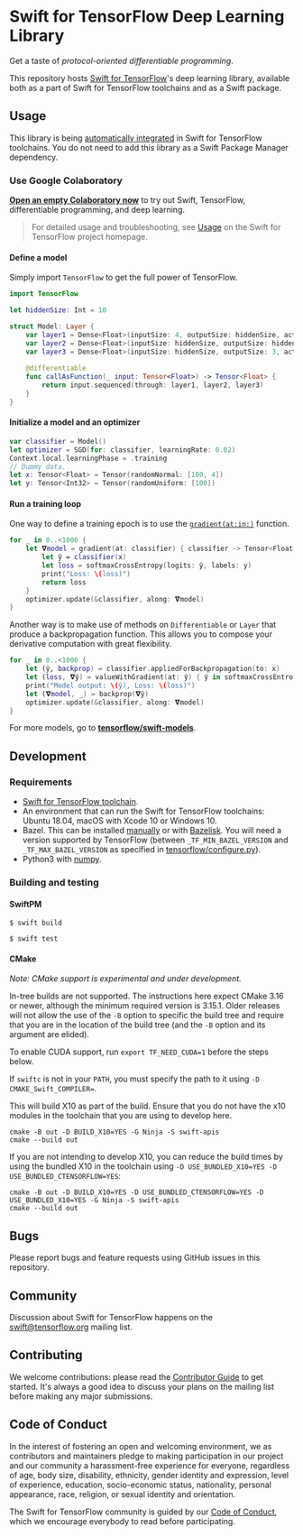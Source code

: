 # Swift for TensorFlow Deep Learning Library

Get a taste of *protocol-oriented differentiable programming*.

This repository hosts [Swift for TensorFlow][s4tf]'s deep learning library,
available both as a part of Swift for TensorFlow toolchains and as a Swift
package.

## Usage

This library is being [automatically integrated][integrated] in Swift for
TensorFlow toolchains. You do not need to add this library as a Swift Package
Manager dependency.

### Use Google Colaboratory

[**Open an empty Colaboratory now**][blank_colab] to try out Swift,
TensorFlow, differentiable programming, and deep learning.

> For detailed usage and troubleshooting, see [Usage][usage] on the Swift for
TensorFlow project homepage.

#### Define a model

Simply import `TensorFlow` to get the full power of TensorFlow.

```swift
import TensorFlow

let hiddenSize: Int = 10

struct Model: Layer {
    var layer1 = Dense<Float>(inputSize: 4, outputSize: hiddenSize, activation: relu)
    var layer2 = Dense<Float>(inputSize: hiddenSize, outputSize: hiddenSize, activation: relu)
    var layer3 = Dense<Float>(inputSize: hiddenSize, outputSize: 3, activation: identity)
    
    @differentiable
    func callAsFunction(_ input: Tensor<Float>) -> Tensor<Float> {
        return input.sequenced(through: layer1, layer2, layer3)
    }
}
```

#### Initialize a model and an optimizer

```swift
var classifier = Model()
let optimizer = SGD(for: classifier, learningRate: 0.02)
Context.local.learningPhase = .training
// Dummy data.
let x: Tensor<Float> = Tensor(randomNormal: [100, 4])
let y: Tensor<Int32> = Tensor(randomUniform: [100])
```

#### Run a training loop

One way to define a training epoch is to use the
[`gradient(at:in:)`][gradient] function.

```swift
for _ in 0..<1000 {
    let 𝛁model = gradient(at: classifier) { classifier -> Tensor<Float> in
        let ŷ = classifier(x)
        let loss = softmaxCrossEntropy(logits: ŷ, labels: y)
        print("Loss: \(loss)")
        return loss
    }
    optimizer.update(&classifier, along: 𝛁model)
}
```

Another way is to make use of methods on `Differentiable` or `Layer` that
produce a backpropagation function. This allows you to compose your derivative
computation with great flexibility.

```swift
for _ in 0..<1000 {
    let (ŷ, backprop) = classifier.appliedForBackpropagation(to: x)
    let (loss, 𝛁ŷ) = valueWithGradient(at: ŷ) { ŷ in softmaxCrossEntropy(logits: ŷ, labels: y) }
    print("Model output: \(ŷ), Loss: \(loss)")
    let (𝛁model, _) = backprop(𝛁ŷ)
    optimizer.update(&classifier, along: 𝛁model)
}
```

For more models, go to [**tensorflow/swift-models**][swift-models].

## Development

### Requirements

* [Swift for TensorFlow toolchain][toolchain].
* An environment that can run the Swift for TensorFlow toolchains: Ubuntu 18.04, macOS with Xcode 10 or Windows 10.
* Bazel. This can be installed [manually][bazel] or with
[Bazelisk][bazelisk]. You will need a version supported by TensorFlow
(between `_TF_MIN_BAZEL_VERSION` and `_TF_MAX_BAZEL_VERSION` as specified in
[tensorflow/configure.py][configure.py]).
* Python3 with [numpy][numpy].

### Building and testing

#### SwiftPM

```
$ swift build
```
```
$ swift test
```

#### CMake

*Note: CMake support is experimental and under development.*

In-tree builds are not supported.  The instructions here expect CMake 3.16
or newer, although the minimum required version is 3.15.1.  Older releases
will not allow the use of the `-B` option to specific the build tree and
require that you are in the location of the build tree (and the `-B` option
and its argument are elided).

To enable CUDA support, run `export TF_NEED_CUDA=1` before the steps below.

If `swiftc` is not in your `PATH`, you must specify the path to it using
`-D CMAKE_Swift_COMPILER=`.

This will build X10 as part of the build.  Ensure that you do not have the
x10 modules in the toolchain that you are using to develop here.

```shell
cmake -B out -D BUILD_X10=YES -G Ninja -S swift-apis
cmake --build out
```

If you are not intending to develop X10, you can reduce the build times by
using the bundled X10 in the toolchain using
`-D USE_BUNDLED_X10=YES -D USE_BUNDLED_CTENSORFLOW=YES`:

```shell
cmake -B out -D BUILD_X10=YES -D USE_BUNDLED_CTENSORFLOW=YES -D USE_BUNDLED_X10=YES -G Ninja -S swift-apis
cmake --build out
```


## Bugs

Please report bugs and feature requests using GitHub issues in this repository.

## Community

Discussion about Swift for TensorFlow happens on the
[swift@tensorflow.org][forum]
mailing list.

## Contributing

We welcome contributions: please read the [Contributor Guide](CONTRIBUTING.md)
to get started. It's always a good idea to discuss your plans on the mailing
list before making any major submissions.

## Code of Conduct

In the interest of fostering an open and welcoming environment, we as
contributors and maintainers pledge to making participation in our project and
our community a harassment-free experience for everyone, regardless of age, body
size, disability, ethnicity, gender identity and expression, level of
experience, education, socio-economic status, nationality, personal appearance,
race, religion, or sexual identity and orientation.

The Swift for TensorFlow community is guided by our [Code of
Conduct](CODE_OF_CONDUCT.md), which we encourage everybody to read before
participating.

[s4tf]: https://github.com/tensorflow/swift
[integrated]: https://github.com/apple/swift/tree/tensorflow#customize-tensorflow-support
[blank_colab]: https://colab.research.google.com/notebook#create=true&language=swift
[usage]: https://github.com/tensorflow/swift/blob/master/Usage.md
[gradient]: https://www.tensorflow.org/swift/api_docs/Functions#/s:10TensorFlow8gradient2at2in13TangentVectorQzx_AA0A0Vyq_GxXEtAA14DifferentiableRzAA0aB13FloatingPointR_r0_lF
[swift-models]: https://github.com/tensorflow/swift-models
[toolchain]: https://github.com/tensorflow/swift/blob/master/Installation.md
[bazel]: https://docs.bazel.build/versions/master/install.html
[bazelisk]: https://github.com/bazelbuild/bazelisk
[configure.py]: https://github.com/tensorflow/tensorflow/blob/master/configure.py
[numpy]: https://numpy.org/
[forum]: https://groups.google.com/a/tensorflow.org/d/forum/swift
